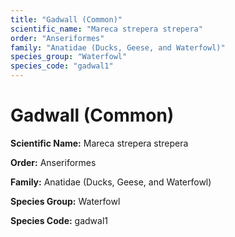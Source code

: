 ```yaml
---
title: "Gadwall (Common)"
scientific_name: "Mareca strepera strepera"
order: "Anseriformes"
family: "Anatidae (Ducks, Geese, and Waterfowl)"
species_group: "Waterfowl"
species_code: "gadwal1"
---
```


# Gadwall (Common)

**Scientific Name:** Mareca strepera strepera

**Order:** Anseriformes

**Family:** Anatidae (Ducks, Geese, and Waterfowl)

**Species Group:** Waterfowl

**Species Code:** gadwal1
